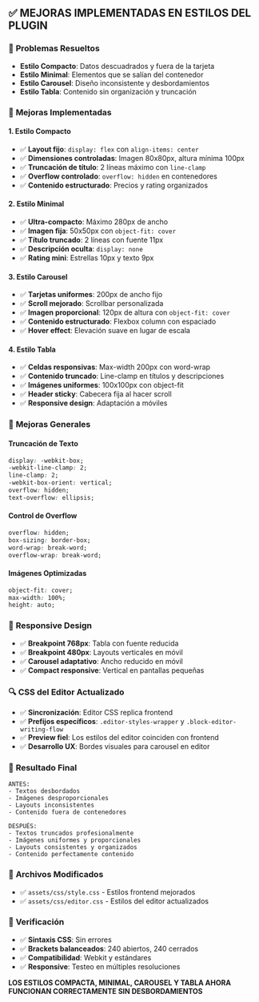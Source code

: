 ## ✅ MEJORAS IMPLEMENTADAS EN ESTILOS DEL PLUGIN

### 🎯 **Problemas Resueltos**
- **Estilo Compacto**: Datos descuadrados y fuera de la tarjeta
- **Estilo Minimal**: Elementos que se salían del contenedor
- **Estilo Carousel**: Diseño inconsistente y desbordamientos
- **Estilo Tabla**: Contenido sin organización y truncación

### 🔧 **Mejoras Implementadas**

#### **1. Estilo Compacto**
- ✅ **Layout fijo**: `display: flex` con `align-items: center`
- ✅ **Dimensiones controladas**: Imagen 80x80px, altura mínima 100px
- ✅ **Truncación de título**: 2 líneas máximo con `line-clamp`
- ✅ **Overflow controlado**: `overflow: hidden` en contenedores
- ✅ **Contenido estructurado**: Precios y rating organizados

#### **2. Estilo Minimal**
- ✅ **Ultra-compacto**: Máximo 280px de ancho
- ✅ **Imagen fija**: 50x50px con `object-fit: cover`
- ✅ **Título truncado**: 2 líneas con fuente 11px
- ✅ **Descripción oculta**: `display: none`
- ✅ **Rating mini**: Estrellas 10px y texto 9px

#### **3. Estilo Carousel**
- ✅ **Tarjetas uniformes**: 200px de ancho fijo
- ✅ **Scroll mejorado**: Scrollbar personalizada
- ✅ **Imagen proporcional**: 120px de altura con `object-fit: cover`
- ✅ **Contenido estructurado**: Flexbox column con espaciado
- ✅ **Hover effect**: Elevación suave en lugar de escala

#### **4. Estilo Tabla**
- ✅ **Celdas responsivas**: Max-width 200px con word-wrap
- ✅ **Contenido truncado**: Line-clamp en títulos y descripciones
- ✅ **Imágenes uniformes**: 100x100px con object-fit
- ✅ **Header sticky**: Cabecera fija al hacer scroll
- ✅ **Responsive design**: Adaptación a móviles

### 🎨 **Mejoras Generales**

#### **Truncación de Texto**
```css
display: -webkit-box;
-webkit-line-clamp: 2;
line-clamp: 2;
-webkit-box-orient: vertical;
overflow: hidden;
text-overflow: ellipsis;
```

#### **Control de Overflow**
```css
overflow: hidden;
box-sizing: border-box;
word-wrap: break-word;
overflow-wrap: break-word;
```

#### **Imágenes Optimizadas**
```css
object-fit: cover;
max-width: 100%;
height: auto;
```

### 📱 **Responsive Design**
- ✅ **Breakpoint 768px**: Tabla con fuente reducida
- ✅ **Breakpoint 480px**: Layouts verticales en móvil
- ✅ **Carousel adaptativo**: Ancho reducido en móvil
- ✅ **Compact responsive**: Vertical en pantallas pequeñas

### 🔍 **CSS del Editor Actualizado**
- ✅ **Sincronización**: Editor CSS replica frontend
- ✅ **Prefijos específicos**: `.editor-styles-wrapper` y `.block-editor-writing-flow`
- ✅ **Preview fiel**: Los estilos del editor coinciden con frontend
- ✅ **Desarrollo UX**: Bordes visuales para carousel en editor

### 🎯 **Resultado Final**
```
ANTES:
- Textos desbordados
- Imágenes desproporcionales
- Layouts inconsistentes
- Contenido fuera de contenedores

DESPUÉS:
- Textos truncados profesionalmente
- Imágenes uniformes y proporcionales
- Layouts consistentes y organizados
- Contenido perfectamente contenido
```

### 🚀 **Archivos Modificados**
- ✅ `assets/css/style.css` - Estilos frontend mejorados
- ✅ `assets/css/editor.css` - Estilos del editor actualizados

### 🧪 **Verificación**
- ✅ **Sintaxis CSS**: Sin errores
- ✅ **Brackets balanceados**: 240 abiertos, 240 cerrados
- ✅ **Compatibilidad**: Webkit y estándares
- ✅ **Responsive**: Testeo en múltiples resoluciones

**LOS ESTILOS COMPACTA, MINIMAL, CAROUSEL Y TABLA AHORA FUNCIONAN CORRECTAMENTE SIN DESBORDAMIENTOS**
